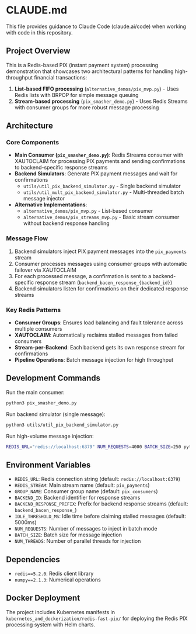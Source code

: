 # CLAUDE.md

This file provides guidance to Claude Code (claude.ai/code) when working with code in this repository.

## Project Overview

This is a Redis-based PIX (instant payment system) processing demonstration that showcases two architectural patterns for handling high-throughput financial transactions:

1. **List-based FIFO processing** (`alternative_demos/pix_mvp.py`) - Uses Redis lists with BRPOP for simple message queuing
2. **Stream-based processing** (`pix_smasher_demo.py`) - Uses Redis Streams with consumer groups for more robust message processing

## Architecture

### Core Components

- **Main Consumer (`pix_smasher_demo.py`)**: Redis Streams consumer with XAUTOCLAIM for processing PIX payments and sending confirmations to backend-specific response streams
- **Backend Simulators**: Generate PIX payment messages and wait for confirmations
  - `utils/util_pix_backend_simulator.py` - Single backend simulator
  - `utils/util_mult_pix_backend_simulator.py` - Multi-threaded batch message injector
- **Alternative Implementations**: 
  - `alternative_demos/pix_mvp.py` - List-based consumer
  - `alternative_demos/pix_streams_mvp.py` - Basic stream consumer without backend response handling

### Message Flow

1. Backend simulators inject PIX payment messages into the `pix_payments` stream
2. Consumer processes messages using consumer groups with automatic failover via XAUTOCLAIM
3. For each processed message, a confirmation is sent to a backend-specific response stream (`backend_bacen_response_{backend_id}`)
4. Backend simulators listen for confirmations on their dedicated response streams

### Key Redis Patterns

- **Consumer Groups**: Ensures load balancing and fault tolerance across multiple consumers
- **XAUTOCLAIM**: Automatically reclaims stalled messages from failed consumers
- **Stream-per-Backend**: Each backend gets its own response stream for confirmations
- **Pipeline Operations**: Batch message injection for high throughput

## Development Commands

Run the main consumer:
```bash
python3 pix_smasher_demo.py
```

Run backend simulator (single message):
```bash
python3 utils/util_pix_backend_simulator.py
```

Run high-volume message injection:
```bash
REDIS_URL="redis://localhost:6379" NUM_REQUESTS=4000 BATCH_SIZE=250 python3 utils/util_mult_pix_backend_simulator.py
```

## Environment Variables

- `REDIS_URL`: Redis connection string (default: `redis://localhost:6379`)
- `REDIS_STREAM`: Main stream name (default: `pix_payments`)
- `GROUP_NAME`: Consumer group name (default: `pix_consumers`)
- `BACKEND_ID`: Backend identifier for response streams
- `BACKEND_RESPONSE_PREFIX`: Prefix for backend response streams (default: `backend_bacen_response_`)
- `IDLE_THRESHOLD_MS`: Idle time before claiming stalled messages (default: 5000ms)
- `NUM_REQUESTS`: Number of messages to inject in batch mode
- `BATCH_SIZE`: Batch size for message injection
- `NUM_THREADS`: Number of parallel threads for injection

## Dependencies

- `redis==5.2.0`: Redis client library
- `numpy==2.1.3`: Numerical operations

## Docker Deployment

The project includes Kubernetes manifests in `kubernetes_and_dockerization/redis-fast-pix/` for deploying the Redis PIX processing system with Helm charts.